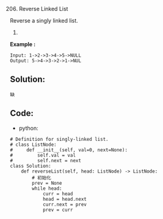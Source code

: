 206. Reverse Linked List

Reverse a singly linked list.

1. 
**Example :**

```
Input: 1->2->3->4->5->NULL
Output: 5->4->3->2->1->NUL
```

## Solution:
    缺

## Code:

* python:

```py3
# Definition for singly-linked list.
# class ListNode:
#     def __init__(self, val=0, next=None):
#         self.val = val
#         self.next = next
class Solution:
    def reverseList(self, head: ListNode) -> ListNode:
        # 初始化
        prev = None
        while head:
            curr = head
            head = head.next
            curr.next = prev
            prev = curr
```



